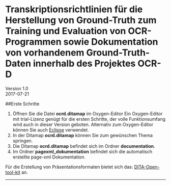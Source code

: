 # Transkriptionsrichtlinien für die Herstellung von Ground-Truth zum Training und Evaluation von OCR-Programmen sowie Dokumentation von vorhandenem Ground-Truth-Daten innerhalb des Projektes OCR-D
Version 1.0  
2017-07-21 

##Erste Schritte


1. Öffnen Sie die Datei **ocrd.ditamap** im Oxygen-Editor Ein Oxygen-Editor mit trial-Lizenz genügt für die ersten Schritte, der volle Funktionsumfang wird auch in dieser Version geboten. Alternativ zum Oxygen-Editor können Sie auch 
[Eclipse](https://www.eclipse.org/) verwendet.
2. In der Ditamap **ocrd.ditamap** können Sie zum gewünschen Thema springen.
3. Die Ditamap **ocrd.ditamap** befindet sich im Ordner **documentation**.
3. Im Ordner **pagexml_dokumentation** befindet sich die automatisch erstellte page-xml Dokumentation.


Für die Erstellung von Präsentationsformaten bietet sich das:
[DITA-Open-tool-kit](http://www.dita-ot.org/) an.

---

